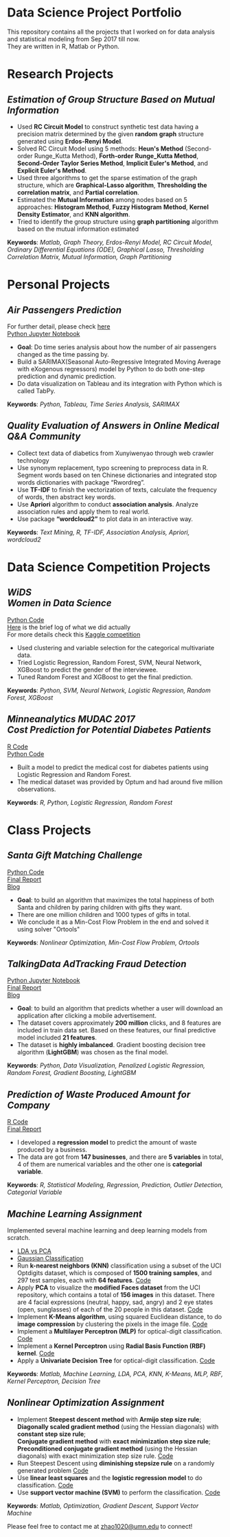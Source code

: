 # Data Science Project Portfolio
This repository contains all the projects that I worked on for data analysis and statistical modeling from Sep 2017 till now.<br />They are written in R, Matlab or Python.

# Research Projects
## *Estimation of Group Structure Based on Mutual Information*

* Used **RC Circuit Model** to construct synthetic test data having a precision matrix determined by the given **random**
**graph** structure generated using **Erdos-Renyi Model**.
* Solved RC Circuit Model using 5 methods: **Heun's Method** (Second-order Runge_Kutta Method), **Forth-order**
**Runge_Kutta Method**, **Second-Order Taylor Series Method**, **Implicit Euler's Method**, and **Explicit Euler's Method**.
* Used three algorithms to get the sparse estimation of the graph structure, which are **Graphical-Lasso algorithm**,
**Thresholding the correlation matrix**, and **Partial correlation**.
* Estimated the **Mutual Information** among nodes based on 5 approaches: **Histogram Method**, **Fuzzy Histogram**
**Method**, **Kernel Density Estimator**, and **KNN algorithm**.
* Tried to identify the group structure using **graph partitioning** algorithm based on the mutual information estimated

**Keywords**: *Matlab, Graph Theory, Erdos-Renyi Model, RC Circuit Model, Ordinary Differential Equations (ODE), Graphical Lasso, Thresholding Correlation Matrix, Mutual Information, Graph Partitioning*


# Personal Projects
## *Air Passengers Prediction*
For further detail, please check [here](https://github.com/EchoZhaoo/Air-Passengers-Prediction/blob/master/README.md)<br />
[Python Jupyter Notebook](https://github.com/EchoZhaoo/Air-Passengers-Prediction/blob/master/SARIMAX.ipynb)<br />
- **Goal**: Do time series analysis about how the number of air passengers changed as the time passing by.
- Build a SARIMAX(Seasonal Auto-Regressive Integrated Moving Average with eXogenous regressors) model by Python to do both one-step prediction and dynamic prediction.
- Do data visualization on Tableau and its integration with Python which is called TabPy. 

**Keywords**: *Python, Tableau, Time Series Analysis, SARIMAX*

## *Quality Evaluation of Answers in Online Medical Q&A Community*

* Collect text data of diabetics from Xunyiwenyao through web crawler technology
* Use synonym replacement, typo screening to preprocess data in R. Segment words based on ten Chinese dictionaries and integrated stop words dictionaries with package “Rwordreg”.
* Use **TF-IDF** to finish the vectorization of texts, calculate the frequency of words, then abstract key words.
* Use **Apriori** algorithm to conduct **association analysis**. Analyze association rules and apply them to real world.
* Use package **“wordcloud2”** to plot data in an interactive way.

**Keywords**: *Text Mining, R, TF-IDF, Association Analysis, Apriori, wordcloud2*

# Data Science Competition Projects
## *WiDS* <br /> *Women in Data Science*
[Python Code](https://github.com/EchoZhaoo/DS-Project-Portfolio/tree/master/Python/WiDS)<br />
[Here](https://github.com/EchoZhaoo/DS-Project-Portfolio/blob/master/Python/WiDS/README.md) is the brief log of what we did actually<br />
For more details check this [Kaggle competition](https://www.kaggle.com/c/wids2018datathon)
* Used clustering and variable selection for the categorical multivariate data.
* Tried Logistic Regression, Random Forest, SVM, Neural Network, XGBoost to predict the gender of the interviewee.
* Tuned Random Forest and XGBoost to get the final prediction.

**Keywords**: *Python, SVM, Neural Network, Logistic Regression, Random Forest, XGBoost*

## *Minneanalytics MUDAC 2017* <br /> *Cost Prediction for Potential Diabetes Patients*
[R Code](https://github.com/EchoZhaoo/DS-Project-Portfolio/blob/master/R%20Code/MUDAC1.R)<br />
[Python Code](https://github.com/EchoZhaoo/DS-Project-Portfolio/blob/master/Python/MUDAC_python.py)<br />
* Built a model to predict the medical cost for diabetes patients using Logistic Regression and Random Forest.
* The medical dataset was provided by Optum and had around five million observations.

**Keywords**: *R, Python, Logistic Regression, Random Forest*

# Class Projects
## *Santa Gift Matching Challenge*
[Python Code](https://github.com/EchoZhaoo/DS-Project-Portfolio/tree/master/Python/EE5239%20Project)<br />
[Final Report](https://github.com/EchoZhaoo/DS-Project-Portfolio/blob/master/Report/EE5239_Project_Report.pdf)<br />
[Blog](https://github.com/EchoZhaoo/DS-Project-Portfolio/blob/master/Python/EE5239%20Project/README.md)<br />
* **Goal**: to build an algorithm that maximizes the total happiness of both Santa and children by paring children with gifts they want.
* There are one million children and 1000 types of gifts in total.
* We conclude it as a Min-Cost Flow Problem in the end and solved it using solver "Ortools"

**Keywords**: *Nonlinear Optimization, Min-Cost Flow Problem, Ortools*

## *TalkingData AdTracking Fraud Detection*
[Python Jupyter Notebook](https://github.com/EchoZhaoo/DS-Project-Portfolio/blob/master/Python/TalkingData.ipynb)<br /> 
[Final Report](https://github.com/EchoZhaoo/DS-Project-Portfolio/blob/master/Report/PUBH%207475_Final_Report.pdf)<br /> 
[Blog](https://github.com/EchoZhaoo/DS-Project-Portfolio/blob/master/Report/TalkingData.md)<br /> 
- **Goal**: to build an algorithm that predicts whether a user will download an application after clicking a mobile advertisement.<br />
- The dataset covers approximately **200 million** clicks, and 8 features are included in train data set. Based on these features, our final predictive model included **21 features**. <br />
- The dataset is **highly imbalanced**. Gradient boosting decision tree algorithm (**LightGBM**) was chosen as the final model.

**Keywords**: *Python, Data Visualization, Penalized Logistic Regression, Random Forest, Gradient Boosting, LightGBM*

## *Prediction of Waste Produced Amount for Company*
 [R Code](https://github.com/EchoZhaoo/DS-Project-Portfolio/blob/master/R%20Code/STAT5302_Project.R)<br />
 [Final Report](https://github.com/EchoZhaoo/DS-Project-Portfolio/blob/master/Report/STAT5302_Project_Report.pdf)<br /> 
 - I developed a **regression model** to predict the amount of waste produced by a business.<br />
 - The data are got from **147 businesses**, and there are **5 variables** in total, 4 of them are numerical variables and the other one is **categorial variable**.

**Keywords**: *R, Statistical Modeling, Regression, Prediction, Outlier Detection, Categorial Variable*
 
## *Machine Learning Assignment*
Implemented several machine learning and deep learning models from scratch.<br />
* [LDA vs PCA](https://github.com/EchoZhaoo/DS-Project-Portfolio/tree/master/Matlab%20Code/CSCI%205521/LDA%20&%20PCA)<br />
* [Gaussian Classification](https://github.com/EchoZhaoo/DS-Project-Portfolio/tree/master/Matlab%20Code/CSCI%205521/Gaussian%20Classification)<br />
* Run **k-nearest neighbors (KNN)** classification using a subset of the UCI Optdigits dataset, which is composed of **1500 training samples**, and 297 test samples, each with **64 features**. [Code](https://github.com/EchoZhaoo/DS-Project-Portfolio/tree/master/Matlab%20Code/CSCI%205521/HW2/Question2)
* Apply **PCA** to visualize the **modified Faces dataset** from the UCI repository, which contains a total of **156 images** in this dataset. There are 4 facial expressions (neutral, happy, sad, angry) and 2 eye states (open, sunglasses) of each of the 20 people in this dataset. [Code](https://github.com/EchoZhaoo/DS-Project-Portfolio/tree/master/Matlab%20Code/CSCI%205521/HW2/Question2)
* Implement **K-Means algorithm**, using squared Euclidean distance, to do **image compression** by clustering the pixels in the image file. [Code](https://github.com/EchoZhaoo/DS-Project-Portfolio/tree/master/Matlab%20Code/CSCI%205521/HW2/Question3)
* Implement a **Multilayer Perceptron (MLP)** for optical-digit classification. [Code](https://github.com/EchoZhaoo/DS-Project-Portfolio/tree/master/Matlab%20Code/CSCI%205521/HW3/Question4)
* Implement a **Kernel Perceptron** using **Radial Basis Function (RBF) kernel**. [Code](https://github.com/EchoZhaoo/DS-Project-Portfolio/tree/master/Matlab%20Code/CSCI%205521/HW3/Question5)
* Apply a **Univariate Decision Tree** for optical-digit classification. [Code](https://github.com/EchoZhaoo/DS-Project-Portfolio/tree/master/Matlab%20Code/CSCI%205521/HW4)

**Keywords**: *Matlab, Machine Learning, LDA, PCA, KNN, K-Means, MLP, RBF, Kernel Perceptron, Decision Tree*

## *Nonlinear Optimization Assignment*
* Implement **Steepest descent method** with **Armijo step size rule**;<br /> **Diagonally scaled gradient method** (using the Hessian diagonals) with **constant step size rule**;<br /> **Conjugate gradient method** with **exact minimization step size rule**;<br /> **Preconditioned conjugate gradient method** (using the Hessian diagonals) with exact minimization step size rule. [Code](https://github.com/EchoZhaoo/DS-Project-Portfolio/tree/master/Matlab%20Code/EE%205239/HW2) 
* Run Steepest Descent using **diminishing stepsize rule** on a randomly generated problem [Code](https://github.com/EchoZhaoo/DS-Project-Portfolio/tree/master/Matlab%20Code/EE%205239/HW3)
* Use **linear least squares** and the **logistic regression model** to do classification. [Code](https://github.com/EchoZhaoo/DS-Project-Portfolio/tree/master/Matlab%20Code/EE%205239/HW4)
* Use **support vector machine (SVM)** to perform the classification. [Code](https://github.com/EchoZhaoo/DS-Project-Portfolio/tree/master/Matlab%20Code/EE%205239/HW5)

**Keywords**: *Matlab, Optimization, Gradient Descent, Support Vector Machine*



Please feel free to contact me at [zhao1020@umn.edu](zhao1020@umn.edu) to connect!
